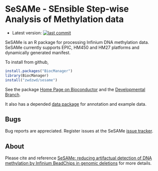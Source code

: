 # SeSAMe - SEnsible Step-wise Analysis of Methylation data 

- Latest version: [![last commit](https://img.shields.io/github/last-commit/zwdzwd/sesame/latest/total.svg?maxAge=3600)](https://github.com/zwdzwd/sesame/commits/master)
                  
SeSAMe is an R package for processing Infinium DNA methylation data. SeSAMe currently supports EPIC, HM450 and HM27 platforms and dynamically generated manifest.

To install from github,
```R
install.packages("BiocManager")
library(BiocManager)
install("zwdzwd/sesame")
```

See the package [Home Page on Bioconductor](https://bioconductor.org/packages/release/bioc/html/sesame.html) and the [Developmental Branch](https://bioconductor.org/packages/devel/bioc/html/sesame.html).

It also has a depended [data package](https://github.com/zwdzwd/sesameData) for annotation and example data.

## Bugs
    
Bug reports are appreciated. Register issues at the SeSAMe [issue tracker](http://github.com/zwdzwd/sesame/issues).
    
    
## About

Please cite and reference [SeSAMe: reducing artifactual detection of DNA methylation by Infinium BeadChips in genomic deletions](https://doi.org/10.1093/nar/gky691) for more details.
